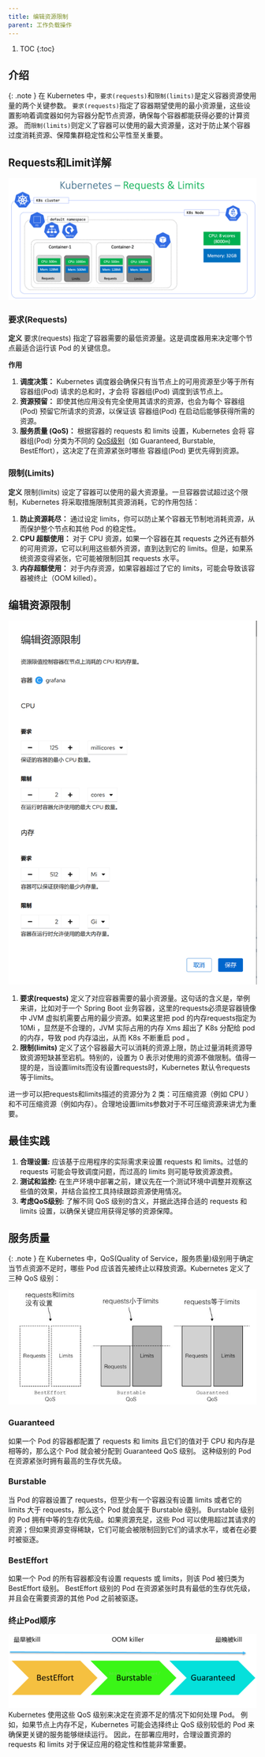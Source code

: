 ```yaml
---
title: 编辑资源限制
parent: 工作负载操作
---
```


1. TOC
{:toc}

## 介绍

{: .note }
在 Kubernetes 中，`要求(requests)`和`限制(limits)`是定义容器资源使用量的两个关键参数。
`要求(requests)`指定了容器期望使用的最小资源量，这些设置影响着调度器如何为容器分配节点资源，确保每个容器都能获得必要的计算资源。
而`限制(limits)`则定义了容器可以使用的最大资源量，这对于防止某个容器过度消耗资源、保障集群稳定性和公平性至关重要。




## Requests和Limit详解

![requests-limits.png](imgs/requests-limits.png)

### 要求(Requests)

**定义** 要求(requests) 指定了容器需要的最低资源量。这是调度器用来决定哪个节点最适合运行该 Pod 的关键信息。

**作用**
1. **调度决策：** Kubernetes 调度器会确保只有当节点上的可用资源至少等于所有 容器组(Pod) 请求的总和时，才会将 容器组(Pod) 调度到该节点上。
2. **资源预留：** 即使其他应用没有完全使用其请求的资源，也会为每个 容器组(Pod) 预留它所请求的资源，以保证该 容器组(Pod) 在启动后能够获得所需的资源。
3. **服务质量 (QoS)：** 根据容器的 requests 和 limits 设置，Kubernetes 会将 容器组(Pod) 分类为不同的 [QoS级别](#服务质量)（如 Guaranteed, Burstable, BestEffort），这决定了在资源紧张时哪些 容器组(Pod) 更优先得到资源。


### 限制(Limits)
**定义** 限制(limits) 设定了容器可以使用的最大资源量。一旦容器尝试超过这个限制，Kubernetes 将采取措施限制其资源消耗，它的作用包括：

1. **防止资源耗尽：** 通过设定 limits，你可以防止某个容器无节制地消耗资源，从而保护整个节点和其他 Pod 的稳定性。
2. **CPU 超额使用：** 对于 CPU 资源，如果一个容器在其 requests 之外还有额外的可用资源，它可以利用这些额外资源，直到达到它的 limits。但是，如果系统资源变得紧张，它可能被限制回其 requests 水平。
3. **内存超额使用：** 对于内存资源，如果容器超过了它的 limits，可能会导致该容器被终止（OOM killed）。

## 编辑资源限制

![](imgs/edit-resource-limits.png)

1. **要求(requests)** 定义了对应容器需要的最小资源量。这句话的含义是，举例来讲，比如对于一个 Spring Boot 业务容器，这里的requests必须是容器镜像中 JVM 虚拟机需要占用的最少资源。如果这里把 pod 的内存requests指定为 10Mi ，显然是不合理的，JVM 实际占用的内存 Xms 超出了 K8s 分配给 pod 的内存，导致 pod 内存溢出，从而 K8s 不断重启 pod 。
2. **限制(limits)** 定义了这个容器最大可以消耗的资源上限，防止过量消耗资源导致资源短缺甚至宕机。特别的，设置为 0 表示对使用的资源不做限制。值得一提的是，当设置limits而没有设置requests时，Kubernetes 默认令requests等于limits。 

进一步可以把requests和limits描述的资源分为 2 类：可压缩资源（例如 CPU ）和不可压缩资源（例如内存）。合理地设置limits参数对于不可压缩资源来讲尤为重要。

## 最佳实践
1. **合理设置:** 应该基于应用程序的实际需求来设置 requests 和 limits。过低的 requests 可能会导致调度问题，而过高的 limits 则可能导致资源浪费。
2. **测试和监控:** 在生产环境中部署之前，建议先在一个测试环境中调整并观察这些值的效果，并结合监控工具持续跟踪资源使用情况。
3. **考虑QoS级别:** 了解不同 QoS 级别的含义，并据此选择合适的 requests 和 limits 设置，以确保关键应用获得足够的资源保障。



## 服务质量

{: .note }
在 Kubernetes 中，QoS(Quality of Service，服务质量)级别用于确定当节点资源不足时，哪些 Pod 应该首先被终止以释放资源。Kubernetes 定义了三种 QoS 级别：

![qos-level.png](imgs/qos-level.png)

### Guaranteed
如果一个 Pod 的容器都配置了 requests 和 limits 且它们的值对于 CPU 和内存是相等的，那么这个 Pod 就会被分配到 Guaranteed QoS 级别。
这种级别的 Pod 在资源紧张时拥有最高的生存优先级。

### Burstable
当 Pod 的容器设置了 requests，但至少有一个容器没有设置 limits 或者它的 limits 大于 requests，那么这个 Pod 就会属于 Burstable 级别。
Burstable 级别的 Pod 拥有中等的生存优先级。如果资源充足，这些 Pod 可以使用超过其请求的资源；但如果资源变得稀缺，它们可能会被限制回到它们的请求水平，或者在必要时被驱逐。

### BestEffort
如果一个 Pod 的所有容器都没有设置 requests 或 limits，则该 Pod 被归类为 BestEffort 级别。
BestEffort 级别的 Pod 在资源紧张时具有最低的生存优先级，并且会在需要资源的其他 Pod 之前被驱逐。

### 终止Pod顺序
![qos-order.png](imgs%2Fqos-order.png)
Kubernetes 使用这些 QoS 级别来决定在资源不足的情况下如何处理 Pod。
例如，如果节点上内存不足，Kubernetes 可能会选择终止 QoS 级别较低的 Pod 来确保更关键的服务能够继续运行。
因此，在部署应用时，合理设置资源的 requests 和 limits 对于保证应用的稳定性和性能非常重要。